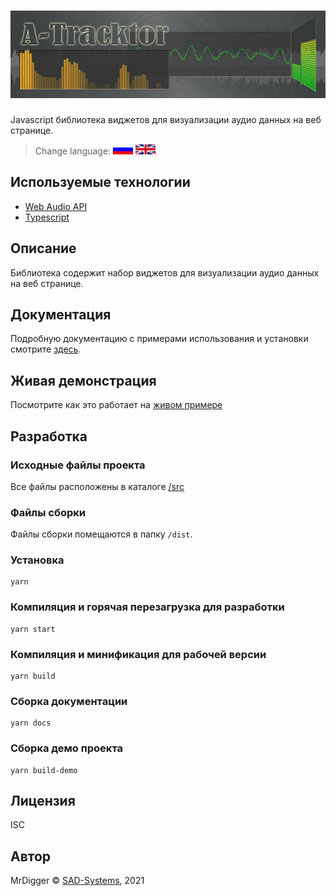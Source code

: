 # ![](docs/assets/images/a-tractor.jpg)

Javascript библиотека виджетов для визуализации аудио данных на веб странице.

> Change language: [![Русский](docs/assets/images/ru.gif)](README.ru.md) [![English](docs/assets/images/en.gif)](README.md)

## Используемые технологии

  * [Web Audio API](https://developer.mozilla.org/ru/docs/Web/API/Web_Audio_API)
  * [Typescript](http://www.typescriptlang.org/)
        
## Описание

Библиотека содержит набор виджетов для визуализации аудио данных на веб странице.

## Документация

Подробную документацию с примерами использования и установки смотрите
[здесь](http://examples.sad-systems.ru/a-tracktor/docs/).

## Живая демонстрация

Посмотрите как это работает на [живом примере](http://examples.sad-systems.ru/a-tracktor)

## Разработка
 
### Исходные файлы проекта

  Все файлы расположены в каталоге [/src](./src)
  
### Файлы сборки

 Файлы сборки помещаются в папку `/dist`.

### Установка

```
yarn
```

### Компиляция и горячая перезагрузка для разработки
```
yarn start
```

### Компиляция и минификация для рабочей версии
```
yarn build
```

### Сборка документации
```
yarn docs
```

### Сборка демо проекта
```
yarn build-demo
```


## Лицензия

ISC

## Автор

  MrDigger © [SAD-Systems](http://sad-systems.ru), 2021